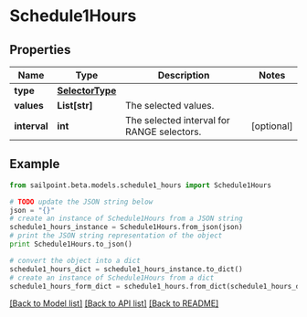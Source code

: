 # Schedule1Hours


## Properties
Name | Type | Description | Notes
------------ | ------------- | ------------- | -------------
**type** | [**SelectorType**](SelectorType.md) |  | 
**values** | **List[str]** | The selected values.  | 
**interval** | **int** | The selected interval for RANGE selectors.  | [optional] 

## Example

```python
from sailpoint.beta.models.schedule1_hours import Schedule1Hours

# TODO update the JSON string below
json = "{}"
# create an instance of Schedule1Hours from a JSON string
schedule1_hours_instance = Schedule1Hours.from_json(json)
# print the JSON string representation of the object
print Schedule1Hours.to_json()

# convert the object into a dict
schedule1_hours_dict = schedule1_hours_instance.to_dict()
# create an instance of Schedule1Hours from a dict
schedule1_hours_form_dict = schedule1_hours.from_dict(schedule1_hours_dict)
```
[[Back to Model list]](../README.md#documentation-for-models) [[Back to API list]](../README.md#documentation-for-api-endpoints) [[Back to README]](../README.md)


